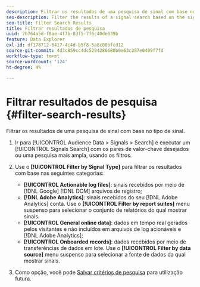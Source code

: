 ```yaml
---
description: Filtrar os resultados de uma pesquisa de sinal com base no tipo de sinal.
seo-description: Filter the results of a signal search based on the signal type.
seo-title: Filter Search Results
title: Filtrar resultados de pesquisa
uuid: 7b764a5d-f8ae-4f7b-83f5-7f6c40de639b
feature: Data Explorer
exl-id: df178712-6417-4c4d-b5f8-5a8c00bfcd12
source-git-commit: 4d3c859cc4dc5294286680b0e63c287e0409f7fd
workflow-type: tm+mt
source-wordcount: '124'
ht-degree: 4%

---
```


# Filtrar resultados de pesquisa {#filter-search-results}

Filtrar os resultados de uma pesquisa de sinal com base no tipo de sinal.

1. Ir para [!UICONTROL Audience Data > Signals > Search] e executar um [!UICONTROL Signals Search] com os pares de valor-chave desejados ou uma pesquisa mais ampla, usando os filtros.
1. Use o **[!UICONTROL Filter by Signal Type]** para filtrar os resultados com base nas seguintes categorias:

   * **[!UICONTROL Actionable log files]**: sinais recebidos por meio de [!DNL Google] [!DNL DCM] arquivos de registro;
   * **[!DNL Adobe Analytics]**: sinais recebidos do seu [!DNL Adobe Analytics] conta. Use o **[!UICONTROL Filter by report suites]** menu suspenso para selecionar o conjunto de relatórios do qual mostrar sinais.
   * **[!UICONTROL General online data]**: dados em tempo real gerados pelos visitantes e não incluídos em arquivos de log acionáveis e [!DNL Adobe Analytics];
   * **[!UICONTROL Onboarded records]**: dados recebidos por meio de transferências de dados em lote. Use o **[!UICONTROL Filter by data source]** menu suspenso para selecionar a fonte de dados da qual mostrar sinais.

1. Como opção, você pode [Salvar critérios de pesquisa](../../../features/data-explorer/data-explorer-signals-search/data-explorer-save-search.md) para utilização futura.
